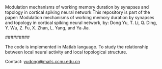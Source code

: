 Modulation mechanisms of working memory duration by synapses and topology in cortical spiking neural network
This repository is part of the paper: Modulation mechanisms of working memory duration by synapses and topology in cortical spiking neural network, by: Dong Yu, T. Li, Q. Ding, Y. Wu, Z. Fu, X. Zhan, L. Yang, and Ya Jia.

#########

The code is implemented in Matlab language. To study the relationship between local neural activity and local topological structure.

Contact: yudong@mails.ccnu.edu.cn
